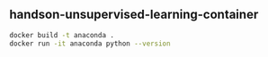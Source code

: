 handson-unsupervised-learning-container
---

```bash
docker build -t anaconda .
docker run -it anaconda python --version
```
